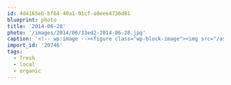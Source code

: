 ```yaml
---
id: 4d4165eb-bf64-40a1-91cf-a0eee4736d81
blueprint: photo
title: '2014-06-28'
photo: '/images/2014/06/33ed2-2014-06-28.jpg'
caption: '<!-- wp:image --><figure class="wp-block-image"><img src="/assets/images/2014/06/33ed2-2014-06-28.jpg" /></figure><!-- /wp:image --><!-- wp:paragraph --><p>Is your cheese "cut just for you at thr local farmers market" fresh? #local #fresh #organic</p><!-- /wp:paragraph -->'
import_id: '20746'
tags:
  - fresh
  - local
  - organic
---
```


